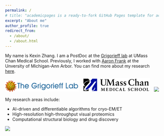 ```yaml
---
permalink: /
# title: "academicpages is a ready-to-fork GitHub Pages template for academic personal websites"
excerpt: "About me"
author_profile: true
redirect_from: 
  - /about/
  - /about.html
---
```


My name is Kexin Zhang. 
I am a PostDoc at the [Grigorieff lab](https://grigoriefflab.umassmed.edu/) at UMass Chan Medical School.
Previously, I worked with [Aaron Frank](https://www.linkedin.com/in/aaron-frank-9801ab17) at the Unversity of Michigan-Ann Arbor.
You can find more about my research [here](https://kekexinz.github.io/research/).

<!-- <img src="../images/UTK.svg.png" width="100"> -->
<!-- <img src="../images/MIT.png" width="100"> -->
<!-- <img src="../images/MIT_AA.png" width="200"> -->
<!-- <img src="../images/LAE.png" width="200"> -->

<img src="../images/grigorieff.png" width="240" style="margin-right: 10px;">
<img src="../images/umass_logo.png" width="220" style="margin-right: 10px;">
<img src="../images/umich.png" width="70">
<!-- <img src="../images/umich_aero.png" width="400"> -->
<!-- <img src="../images/mdo.svg" width="200"> -->


My research areas include:

* AI-driven and differentiable algorithms for cryo-EM/ET
* High-resolution high-throughput visual proteomics
* Computational structural biology and drug discovery
  

<!-- [Erdos number:](https://mathscinet.ams.org/mathscinet/collaborationDistance.html) 4

[Einstein number:](https://mathscinet.ams.org/mathscinet/collaborationDistance.html?group_source=62280) 5 -->

<a href="http://www.clustrmaps.com/map/kekexinz.github.io" title="Visit tracker for kekexinz.github.io"><img src="//www.clustrmaps.com/map_v2.png?d=Yinf0SIfIVyX0tflo2y6HXIQ9kKDblBuGVpWA0L3-60&cl=ffffff"></a>

<!-- <a href="https://clustrmaps.com/site/1c2om"  title="Visit tracker"><img src="//www.clustrmaps.com/map_v2.png?d=Yinf0SIfIVyX0tflo2y6HXIQ9kKDblBuGVpWA0L3-60&cl=ffffff" /></a> -->